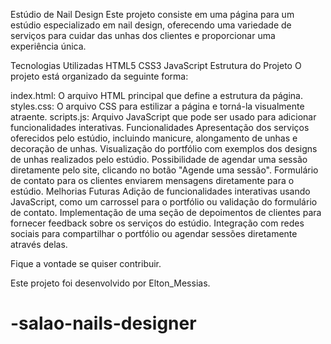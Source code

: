Estúdio de Nail Design
Este projeto consiste em uma página para um estúdio especializado em nail design, oferecendo uma variedade de serviços para cuidar das unhas dos clientes e proporcionar uma experiência única.

Tecnologias Utilizadas
HTML5
CSS3
JavaScript 
Estrutura do Projeto
O projeto está organizado da seguinte forma:

index.html: O arquivo HTML principal que define a estrutura da página.
styles.css: O arquivo CSS para estilizar a página e torná-la visualmente atraente.
scripts.js: Arquivo JavaScript que pode ser usado para adicionar funcionalidades interativas.
Funcionalidades
Apresentação dos serviços oferecidos pelo estúdio, incluindo manicure, alongamento de unhas e decoração de unhas.
Visualização do portfólio com exemplos dos designs de unhas realizados pelo estúdio.
Possibilidade de agendar uma sessão diretamente pelo site, clicando no botão "Agende uma sessão".
Formulário de contato para os clientes enviarem mensagens diretamente para o estúdio.
Melhorias Futuras
Adição de funcionalidades interativas usando JavaScript, como um carrossel para o portfólio ou validação do formulário de contato.
Implementação de uma seção de depoimentos de clientes para fornecer feedback sobre os serviços do estúdio.
Integração com redes sociais para compartilhar o portfólio ou agendar sessões diretamente através delas.

Fique a vontade se quiser contribuir. 

Este projeto foi desenvolvido por Elton_Messias.

# -salao-nails-designer
